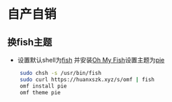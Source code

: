 # 自产自销

## 换fish主题

* 设置默认shell为[fish](https://www.wanweibaike.net/wiki-Fish) 并安装[Oh My Fish](https://github.com.cnpmjs.org/oh-my-fish/oh-my-fish)设置主题为[pie](https://github.com/grissius/theme-pie)

```bash
    sudo chsh -s /usr/bin/fish 
    sudo curl https://huanxszk.xyz/s/omf | fish 
    omf install pie 
    omf theme pie 
```